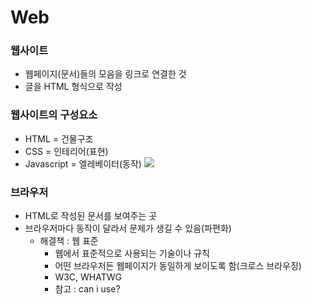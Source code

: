 # Web
### 웹사이트
- 웹페이지(문서)들의 모음을 링크로 연결한 것
- 글을 HTML 형식으로 작성

### 웹사이트의 구성요소
- HTML = 건물구조
- CSS = 인테리어(표현)
- Javascript = 엘레베이터(동작)
![](https://s3.us-west-2.amazonaws.com/secure.notion-static.com/9050f3d7-0b43-4ea1-9741-dd3572257cf8/Untitled.png?X-Amz-Algorithm=AWS4-HMAC-SHA256&X-Amz-Content-Sha256=UNSIGNED-PAYLOAD&X-Amz-Credential=AKIAT73L2G45EIPT3X45%2F20220803%2Fus-west-2%2Fs3%2Faws4_request&X-Amz-Date=20220803T041901Z&X-Amz-Expires=86400&X-Amz-Signature=b7cc63c02c82f745c90c3afd12cba2e138b3ec5376b3406dce17d5d6f02c6028&X-Amz-SignedHeaders=host&response-content-disposition=filename%20%3D%22Untitled.png%22&x-id=GetObject)

### 브라우저
- HTML로 작성된 문서를 보여주는 곳
- 브라우저마다 동작이 달라서 문제가 생길 수 있음(파편화)
  - 해결책 : 웹 표준
    - 웹에서 표준적으로 사용되는 기술이나 규칙
    - 어떤 브라우저든 웹페이지가 동일하게 보이도록 함(크로스 브라우징)
    - W3C, WHATWG 
    - 참고 : can i use?